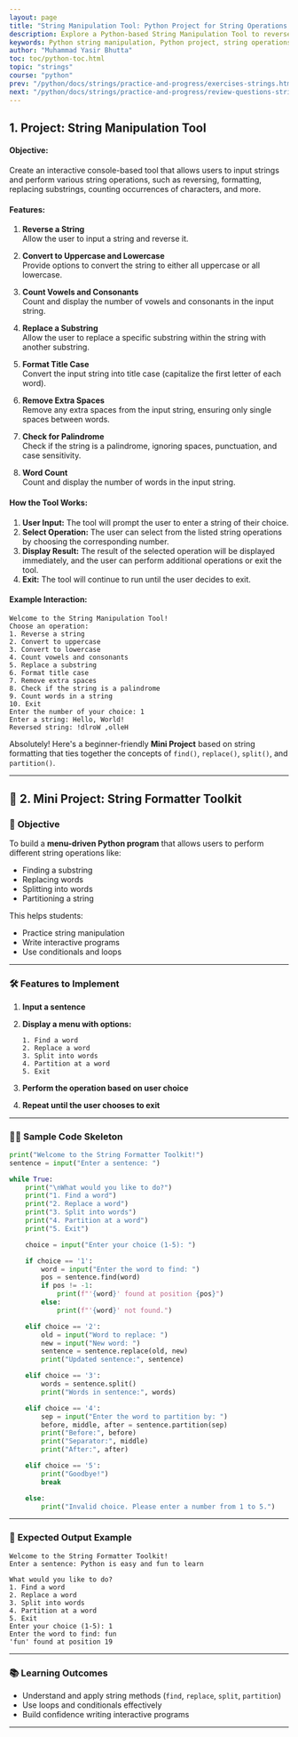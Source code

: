 ```yaml
---
layout: page
title: "String Manipulation Tool: Python Project for String Operations and Formatting"
description: Explore a Python-based String Manipulation Tool to reverse strings, change case, count vowels, replace substrings, and more. Learn essential string operations and formatting in Python with this interactive mini project.
keywords: Python string manipulation, Python project, string operations, reverse string, count vowels, string formatting, Python string methods, interactive Python tool, palindrome checker, string replace, word count, Python tutorial, string case conversion, remove extra spaces, title case formatting, Python beginner project
author: "Muhammad Yasir Bhutta"
toc: toc/python-toc.html
topic: "strings"
course: "python"
prev: "/python/docs/strings/practice-and-progress/exercises-strings.html"
next: "/python/docs/strings/practice-and-progress/review-questions-strings.html"
---
```


## **1. Project: String Manipulation Tool**

#### **Objective:**
Create an interactive console-based tool that allows users to input strings and perform various string operations, such as reversing, formatting, replacing substrings, counting occurrences of characters, and more.

#### **Features:**
1. **Reverse a String**  
   Allow the user to input a string and reverse it.

2. **Convert to Uppercase and Lowercase**  
   Provide options to convert the string to either all uppercase or all lowercase.

3. **Count Vowels and Consonants**  
   Count and display the number of vowels and consonants in the input string.

4. **Replace a Substring**  
   Allow the user to replace a specific substring within the string with another substring.

5. **Format Title Case**  
   Convert the input string into title case (capitalize the first letter of each word).

6. **Remove Extra Spaces**  
   Remove any extra spaces from the input string, ensuring only single spaces between words.

7. **Check for Palindrome**  
   Check if the string is a palindrome, ignoring spaces, punctuation, and case sensitivity.

8. **Word Count**  
   Count and display the number of words in the input string.

#### **How the Tool Works:**
1. **User Input:** The tool will prompt the user to enter a string of their choice.
2. **Select Operation:** The user can select from the listed string operations by choosing the corresponding number.
3. **Display Result:** The result of the selected operation will be displayed immediately, and the user can perform additional operations or exit the tool.
4. **Exit:** The tool will continue to run until the user decides to exit.

#### **Example Interaction:**
```
Welcome to the String Manipulation Tool!
Choose an operation:
1. Reverse a string
2. Convert to uppercase
3. Convert to lowercase
4. Count vowels and consonants
5. Replace a substring
6. Format title case
7. Remove extra spaces
8. Check if the string is a palindrome
9. Count words in a string
10. Exit
Enter the number of your choice: 1
Enter a string: Hello, World!
Reversed string: !dlroW ,olleH
```

Absolutely! Here's a beginner-friendly **Mini Project** based on string formatting that ties together the concepts of `find()`, `replace()`, `split()`, and `partition()`.

---

## 🎯 **2. Mini Project: String Formatter Toolkit**

### 📖 **Objective**

To build a **menu-driven Python program** that allows users to perform different string operations like:
- Finding a substring
- Replacing words
- Splitting into words
- Partitioning a string

This helps students:
- Practice string manipulation
- Write interactive programs
- Use conditionals and loops

---

### 🛠️ **Features to Implement**

1. **Input a sentence**
2. **Display a menu with options:**
   ```
   1. Find a word
   2. Replace a word
   3. Split into words
   4. Partition at a word
   5. Exit
   ```

3. **Perform the operation based on user choice**
4. **Repeat until the user chooses to exit**

---

### 🧑‍💻 **Sample Code Skeleton**

```python
print("Welcome to the String Formatter Toolkit!")
sentence = input("Enter a sentence: ")

while True:
    print("\nWhat would you like to do?")
    print("1. Find a word")
    print("2. Replace a word")
    print("3. Split into words")
    print("4. Partition at a word")
    print("5. Exit")

    choice = input("Enter your choice (1-5): ")

    if choice == '1':
        word = input("Enter the word to find: ")
        pos = sentence.find(word)
        if pos != -1:
            print(f"'{word}' found at position {pos}")
        else:
            print(f"'{word}' not found.")

    elif choice == '2':
        old = input("Word to replace: ")
        new = input("New word: ")
        sentence = sentence.replace(old, new)
        print("Updated sentence:", sentence)

    elif choice == '3':
        words = sentence.split()
        print("Words in sentence:", words)

    elif choice == '4':
        sep = input("Enter the word to partition by: ")
        before, middle, after = sentence.partition(sep)
        print("Before:", before)
        print("Separator:", middle)
        print("After:", after)

    elif choice == '5':
        print("Goodbye!")
        break

    else:
        print("Invalid choice. Please enter a number from 1 to 5.")
```

---

### 📝 **Expected Output Example**

```
Welcome to the String Formatter Toolkit!
Enter a sentence: Python is easy and fun to learn

What would you like to do?
1. Find a word
2. Replace a word
3. Split into words
4. Partition at a word
5. Exit
Enter your choice (1-5): 1
Enter the word to find: fun
'fun' found at position 19
```

---

### 📚 **Learning Outcomes**

- Understand and apply string methods (`find`, `replace`, `split`, `partition`)
- Use loops and conditionals effectively
- Build confidence writing interactive programs

---

